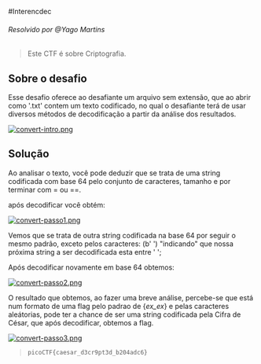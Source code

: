 #Interencdec
###### Resolvido por @Yago Martins
> Este CTF é sobre Criptografia.
## Sobre o desafio
Esse desafio oferece ao desafiante um arquivo sem extensão, que ao abrir como '.txt' contem um texto codificado, no qual o desafiante terá de usar diversos métodos de decodificação a partir da análise dos resultados.

[![convert-intro.png](https://i.postimg.cc/66dwJBmt/convert-intro.png)](https://postimg.cc/rzF752TP)


## Solução
Ao analisar o texto, você pode deduzir que se trata de uma string codificada com base 64 pelo conjunto de caracteres, tamanho e por terminar com = ou ==.

após decodificar você obtém:

[![convert-passo1.png](https://i.postimg.cc/Cx5W10mZ/convert-passo1.png)](https://postimg.cc/k2rj10r9)

Vemos que se trata de outra string codificada na base 64 por seguir o mesmo padrão, exceto pelos caracteres: (b' ') "indicando" que nossa próxima string a ser decodificada esta entre ' ';

Após decodificar novamente em base 64 obtemos:

[![convert-passo2.png](https://i.postimg.cc/Pr3R0cTd/convert-passo2.png)](https://postimg.cc/Xp5LCsrP)

O resultado que obtemos, ao fazer uma breve análise, percebe-se que está num formato de uma flag pelo padrao de {_ex_ex_} e pelas caracteres aleátorias, pode ter a chance de ser uma string codificada pela Cifra de César, que após decodificar, obtemos a flag.

[![convert-passo3.png](https://i.postimg.cc/pX6ssFJT/convert-passo3.png)](https://postimg.cc/BX256ty9)



>`picoCTF{caesar_d3cr9pt3d_b204adc6}`
 

